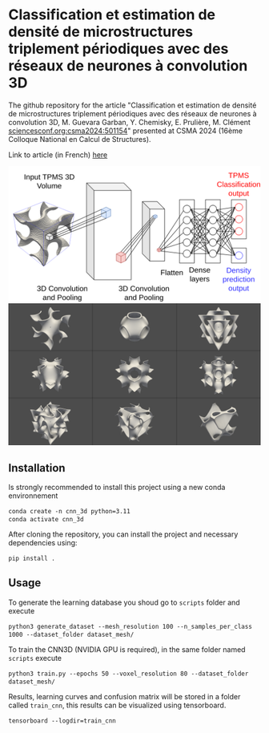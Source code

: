 # Classification et estimation de densité de microstructures triplement périodiques avec des réseaux de neurones à convolution 3D
The github repository for the article "Classification et estimation de densité de microstructures
triplement périodiques avec des réseaux de neurones à convolution 3D, M.
Guevara Garban, Y. Chemisky, E. Prulière, M. Clément [sciencesconf.org:csma2024:501154](https://csma2024.sciencesconf.org/501154)" presented at CSMA
2024 (16ème Colloque National en Calcul de Structures).

Link to article (in French) [here](https://csma2024.sciencesconf.org/501154)

<img src="docs/cnn3d.png" width="800">
<img src="docs/all_tpms.png" width="800">


## Installation

Is strongly recommended to install this project using a new conda environnement

```
conda create -n cnn_3d python=3.11
conda activate cnn_3d
```

After cloning the repository, you can install the project and necessary
dependencies using:

```
pip install .
```

## Usage

To generate the learning database you shoud go to `scripts` folder and execute

```
python3 generate_dataset --mesh_resolution 100 --n_samples_per_class 1000 --dataset_folder dataset_mesh/
```

To train the CNN3D (NVIDIA GPU is required), in the same folder named `scripts`
execute
```
python3 train.py --epochs 50 --voxel_resolution 80 --dataset_folder dataset_mesh/
```

Results, learning curves and confusion matrix will be stored in a folder called
`train_cnn`, this results can be visualized using tensorboard.

```
tensorboard --logdir=train_cnn
